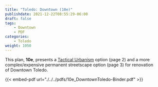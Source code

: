 ```yaml
---
title: "Toledo: Downtown (10e)"
publishdate: 2021-12-22T08:55:29-06:00
draft: false
tags:
    - Downtown
    - PDF
categories:
    - Toledo
weight: 1050
---
```

This plan, **10e**, presents a [Tactical Urbanism](http://tacticalurbanismguide.com/about/) option (page 2) and a more complex/expensive permanent streetscape option (page 3) for renovation of Downtown Toledo.

{{< embed-pdf url="./../../pdfs/10e_DowntownToledo-Binder.pdf" >}}

